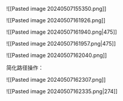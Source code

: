 ![[Pasted image 20240507155350.png]]

![[Pasted image 20240507161926.png]]

![[Pasted image 20240507161940.png|475]]

![[Pasted image 20240507161957.png|475]]

![[Pasted image 20240507162040.png]]

简化路径操作：

![[Pasted image 20240507162307.png]]

![[Pasted image 20240507162335.png|274]]